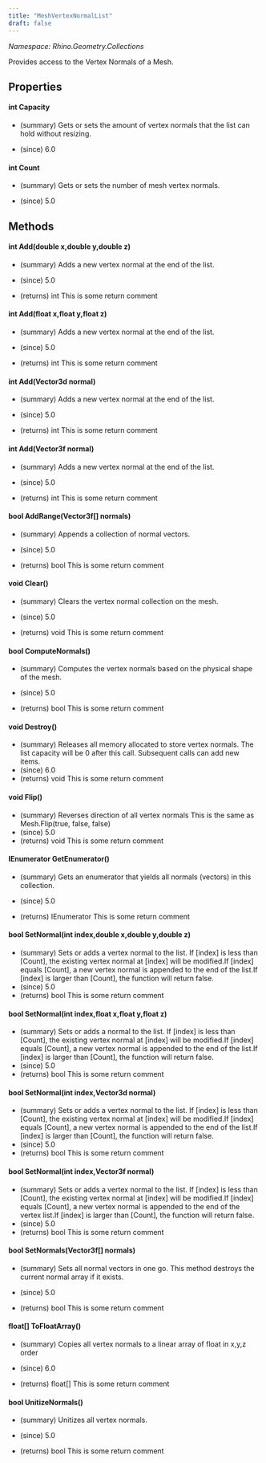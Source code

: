 ```yaml
---
title: "MeshVertexNormalList"
draft: false
---
```


*Namespace: Rhino.Geometry.Collections*

   Provides access to the Vertex Normals of a Mesh.
   
## Properties
#### int Capacity
- (summary) 
     Gets or sets the amount of vertex normals that the list can hold without resizing.
     
- (since) 6.0
#### int Count
- (summary) 
     Gets or sets the number of mesh vertex normals.
     
- (since) 5.0
## Methods
#### int Add(double x,double y,double z)
- (summary) 
     Adds a new vertex normal at the end of the list.
     
- (since) 5.0
- (returns) int This is some return comment
#### int Add(float x,float y,float z)
- (summary) 
     Adds a new vertex normal at the end of the list.
     
- (since) 5.0
- (returns) int This is some return comment
#### int Add(Vector3d normal)
- (summary) 
     Adds a new vertex normal at the end of the list.
     
- (since) 5.0
- (returns) int This is some return comment
#### int Add(Vector3f normal)
- (summary) 
     Adds a new vertex normal at the end of the list.
     
- (since) 5.0
- (returns) int This is some return comment
#### bool AddRange(Vector3f[] normals)
- (summary) 
     Appends a collection of normal vectors.
     
- (since) 5.0
- (returns) bool This is some return comment
#### void Clear()
- (summary) 
     Clears the vertex normal collection on the mesh.
     
- (since) 5.0
- (returns) void This is some return comment
#### bool ComputeNormals()
- (summary) 
     Computes the vertex normals based on the physical shape of the mesh.
     
- (since) 5.0
- (returns) bool This is some return comment
#### void Destroy()
- (summary) 
     Releases all memory allocated to store vertex normals. The list capacity will be 0 after this call.
     Subsequent calls can add new items.
- (since) 6.0
- (returns) void This is some return comment
#### void Flip()
- (summary) 
     Reverses direction of all vertex normals
     This is the same as Mesh.Flip(true, false, false)
- (since) 5.0
- (returns) void This is some return comment
#### IEnumerator<Vector3f> GetEnumerator()
- (summary) 
     Gets an enumerator that yields all normals (vectors) in this collection.
     
- (since) 5.0
- (returns) IEnumerator<Vector3f> This is some return comment
#### bool SetNormal(int index,double x,double y,double z)
- (summary) 
     Sets or adds a vertex normal to the list.
     If [index] is less than [Count], the existing vertex normal at [index] will be modified.If [index] equals [Count], a new vertex normal is appended to the end of the list.If [index] is larger than [Count], the function will return false.
- (since) 5.0
- (returns) bool This is some return comment
#### bool SetNormal(int index,float x,float y,float z)
- (summary) 
     Sets or adds a normal to the list.
     If [index] is less than [Count], the existing vertex normal at [index] will be modified.If [index] equals [Count], a new vertex normal is appended to the end of the list.If [index] is larger than [Count], the function will return false.
- (since) 5.0
- (returns) bool This is some return comment
#### bool SetNormal(int index,Vector3d normal)
- (summary) 
     Sets or adds a vertex normal to the list.
     If [index] is less than [Count], the existing vertex normal at [index] will be modified.If [index] equals [Count], a new vertex normal is appended to the end of the list.If [index] is larger than [Count], the function will return false.
- (since) 5.0
- (returns) bool This is some return comment
#### bool SetNormal(int index,Vector3f normal)
- (summary) 
     Sets or adds a vertex normal to the list.
     If [index] is less than [Count], the existing vertex normal at [index] will be modified.If [index] equals [Count], a new vertex normal is appended to the end of the vertex list.If [index] is larger than [Count], the function will return false.
- (since) 5.0
- (returns) bool This is some return comment
#### bool SetNormals(Vector3f[] normals)
- (summary) 
     Sets all normal vectors in one go. This method destroys the current normal array if it exists.
     
- (since) 5.0
- (returns) bool This is some return comment
#### float[] ToFloatArray()
- (summary) 
     Copies all vertex normals to a linear array of float in x,y,z order
     
- (since) 6.0
- (returns) float[] This is some return comment
#### bool UnitizeNormals()
- (summary) 
     Unitizes all vertex normals.
     
- (since) 5.0
- (returns) bool This is some return comment
